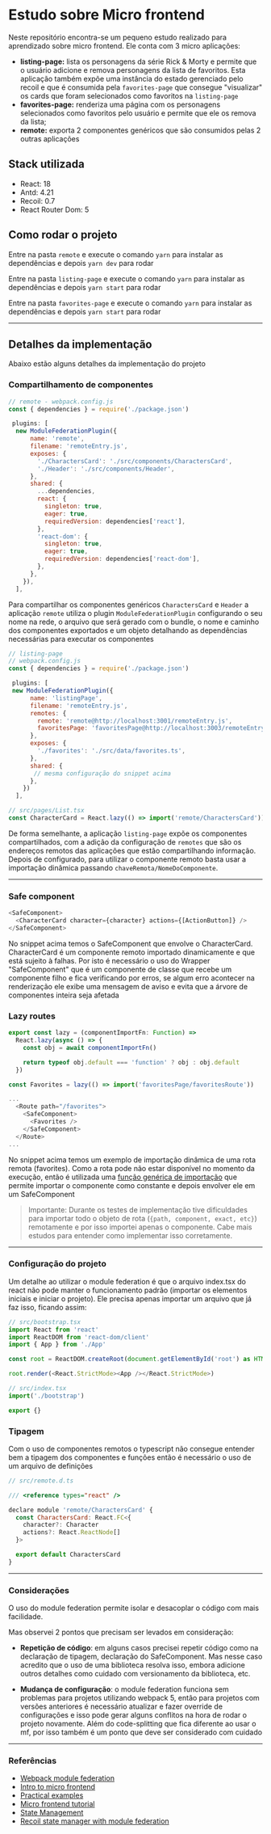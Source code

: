 # Estudo sobre Micro frontend

Neste repositório encontra-se um pequeno estudo realizado para aprendizado sobre micro frontend. Ele conta com 3 micro aplicações:

- **listing-page:** lista os personagens da série Rick & Morty e permite que o usuário adicione e remova personagens da lista de favoritos. Esta aplicação também expõe uma instância do estado gerenciado pelo recoil e que é consumida pela `favorites-page` que consegue "visualizar" os cards que foram selecionados como favoritos na `listing-page`
- **favorites-page:** renderiza uma página com os personagens selecionados como favoritos pelo usuário e permite que ele os remova da lista;
- **remote:** exporta 2 componentes genéricos que são consumidos pelas 2 outras aplicações

## Stack utilizada

- React: 18
- Antd: 4.21
- Recoil: 0.7
- React Router Dom: 5

## Como rodar o projeto

Entre na pasta `remote` e execute o comando `yarn` para instalar as dependências e depois `yarn dev` para rodar

Entre na pasta `listing-page` e execute o comando `yarn` para instalar as dependências e depois `yarn start` para rodar

Entre na pasta `favorites-page` e execute o comando `yarn` para instalar as dependências e depois `yarn start` para rodar

---

## Detalhes da implementação

Abaixo estão alguns detalhes da implementação do projeto

### Compartilhamento de componentes

```javascript
// remote - webpack.config.js
const { dependencies } = require('./package.json')

 plugins: [
  new ModuleFederationPlugin({
      name: 'remote',
      filename: 'remoteEntry.js',
      exposes: {
        './CharactersCard': './src/components/CharactersCard',
        './Header': './src/components/Header',
      },
      shared: {
        ...dependencies,
        react: {
          singleton: true,
          eager: true,
          requiredVersion: dependencies['react'],
        },
        'react-dom': {
          singleton: true,
          eager: true,
          requiredVersion: dependencies['react-dom'],
        },
      },
    }),
  ],
```

Para compartilhar os componentes genéricos `CharactersCard` e `Header` a aplicação `remote` utiliza o plugin `ModuleFederationPlugin` configurando o seu nome na rede, o arquivo que será gerado com o bundle, o nome e caminho dos componentes exportados e um objeto detalhando as dependências necessárias para executar os componentes

```javascript
// listing-page
// webpack.config.js
const { dependencies } = require('./package.json')

 plugins: [
 new ModuleFederationPlugin({
      name: 'listingPage',
      filename: 'remoteEntry.js',
      remotes: {
        remote: 'remote@http://localhost:3001/remoteEntry.js',
        favoritesPage: 'favoritesPage@http://localhost:3003/remoteEntry.js',
      },
      exposes: {
        './favorites': './src/data/favorites.ts',
      },
      shared: {
       // mesma configuração do snippet acima
      },
    })
  ],

// src/pages/List.tsx
const CharacterCard = React.lazy(() => import('remote/CharactersCard'))
```

De forma semelhante, a aplicação `listing-page` expõe os componentes compartilhados, com a adição da configuração de `remotes` que são os endereços remotos das aplicações que estão compartilhando informação.
Depois de configurado, para utilizar o componente remoto basta usar a importação dinâmica passando `chaveRemota/NomeDoComponente`.

---

### Safe component

```javascript
<SafeComponent>
  <CharacterCard character={character} actions={[ActionButton]} />
</SafeComponent>
```

No snippet acima temos o SafeComponent que envolve o CharacterCard.
CharacterCard é um componente remoto importado dinamicamente e que está sujeito à falhas. Por isto é necessário o uso do Wrapper "SafeComponent" que é um componente de classe que recebe um componente filho e fica verificando por erros, se algum erro acontecer na renderização ele exibe uma mensagem de aviso e evita que a árvore de componentes inteira seja afetada

### Lazy routes

```javascript
export const lazy = (componentImportFn: Function) =>
  React.lazy(async () => {
    const obj = await componentImportFn()

    return typeof obj.default === 'function' ? obj : obj.default
  })

const Favorites = lazy(() => import('favoritesPage/favoritesRoute'))

...
  <Route path="/favorites">
    <SafeComponent>
      <Favorites />
    </SafeComponent>
  </Route>
...
```

No snippet acima temos um exemplo de importação dinâmica de uma rota remota (favorites). Como a rota pode não estar disponível no momento da execução, então é utilizada uma [função genérica de importação](https://github.com/fuse-box/fuse-box/issues/1646#issuecomment-572242548) que permite importar o componente como constante e depois envolver ele em um SafeComponent

> Importante: Durante os testes de implementação tive dificuldades para importar todo o objeto de rota (`{path, component, exact, etc}`) remotamente e por isso importei apenas o componente. Cabe mais estudos para entender como implementar isso corretamente.

---

### Configuração do projeto

Um detalhe ao utilizar o module federation é que o arquivo index.tsx do react não pode manter o funcionamento padrão (importar os elementos iniciais e iniciar o projeto). Ele precisa apenas importar um arquivo que já faz isso, ficando assim:

```javascript
// src/bootstrap.tsx
import React from 'react'
import ReactDOM from 'react-dom/client'
import { App } from './App'

const root = ReactDOM.createRoot(document.getElementById('root') as HTMLElement)

root.render(<React.StrictMode><App /></React.StrictMode>)

// src/index.tsx
import('./bootstrap')

export {}
```

### Tipagem

Com o uso de componentes remotos o typescript não consegue entender bem a tipagem dos componentes e funções então é necessário o uso de um arquivo de definições

```javascript
// src/remote.d.ts

/// <reference types="react" />

declare module 'remote/CharactersCard' {
  const CharactersCard: React.FC<{
    character?: Character
    actions?: React.ReactNode[]
  }>

  export default CharactersCard
}
```

---

### Considerações

O uso do module federation permite isolar e desacoplar o código com mais facilidade.

Mas observei 2 pontos que precisam ser levados em consideração:

- **Repetição de código**: em alguns casos precisei repetir código como na declaração de tipagem, declaração do SafeComponent. Mas nesse caso acredito que o uso de uma biblioteca resolva isso, embora adicione outros detalhes como cuidado com versionamento da biblioteca, etc.

- **Mudança de configuração**: o module federation funciona sem problemas para projetos utilizando webpack 5, então para projetos com versões anteriores é necessário atualizar e fazer override de configurações e isso pode gerar alguns conflitos na hora de rodar o projeto novamente. Além do code-splitting que fica diferente ao usar o mf, por isso também é um ponto que deve ser considerado com cuidado

---

### Referências

- [Webpack module federation](https://webpack.js.org/concepts/module-federation/)
- [Intro to micro frontend](https://micro-frontends.org/)
- [Practical examples](https://github.com/module-federation/module-federation-examples)
- [Micro frontend tutorial](https://www.youtube.com/watch?v=lKKsjpH09dU&t=1906s)
- [State Management](https://www.youtube.com/watch?v=njXeMeAu4Sg&t=1573s)
- [Recoil state manager with module federation](https://www.youtube.com/watch?v=aHA581Mp2Mo&t=575s)
